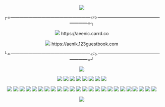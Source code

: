 <p align="center">
<img src="https://64.media.tumblr.com/05430d732ce5f2d785a0486a045d6de1/8d9c8026d5c4d00d-dd/s2048x3072/7eb30de9b907f2bbe6920b811d7c23b500608c2f.pnj">

<p align="center">
┌⌯━━━━━━━━━━━━━━━━━━⊰⍣⊱━━━━━━━━━━━━━━━━━━⌯┐
<p align="center">
<img src="https://pixelsafari.neocities.org/favicon/animals/bird/bat6.gif"> https://aeenic.carrd.co
  <p align="center">
 <img src="https://pixelsafari.neocities.org/favicon/animals/bird/bat6.gif"> https://aenik.123guestbook.com
     <p align="center">
└⌯━━━━━━━━━━━━━━━━━━⊰⍣⊱━━━━━━━━━━━━━━━━━━⌯┘

<p align="center">
<img src="https://cdn.discordapp.com/attachments/699904232475852899/1208762215407288320/chuj.png?ex=65e47689&is=65d20189&hm=9df4942d59a741e2805120e5d32b69ad264ee5addfac50e04657707e8697d72d&">



<p align="center">


<img src="https://pixelsafari.neocities.org/stamps/more/dog.gif">
  <img src="https://gifcity.carrd.co/assets/images/gallery232/8c7c3c9f.png?v=26dffab5">
<img src="https://pixelsafari.neocities.org/stamps/hypno.gif">
  <img src="https://gifcity.carrd.co/assets/images/gallery236/3e15b6da.png?v=26dffab5">
<img src="https://gifcity.carrd.co/assets/images/gallery55/e45f5cec.png?v=26dffab5">
  <img src="https://gifcity.carrd.co/assets/images/gallery236/6b80a06b.gif?v=26dffab5">
  <img src="https://gifcity.carrd.co/assets/images/gallery61/b683d51c.gif?v=26dffab5">
<img src="https://gifcity.carrd.co/assets/images/gallery247/e3aa317d.png?v=26dffab5">


<p align="center">
<img src="https://gifcity.carrd.co/assets/images/gallery93/171c273c.gif?v=26dffab5"> 
<img src="https://gifcity.carrd.co/assets/images/gallery93/986693eb.png?v=26dffab5"> 
<img src="https://gifcity.carrd.co/assets/images/gallery171/c2853efd.gif?v=26dffab5"> 
<img src="https://gifcity.carrd.co/assets/images/gallery18/16cb0ff8.png?v=26dffab5"> 
<img src="https://gifcity.carrd.co/assets/images/gallery18/e87e8a26.gif?v=26dffab5">
<img src="https://gifcity.carrd.co/assets/images/gallery171/4f6012a2.gif?v=26dffab5"> 
<img src="https://gifcity.carrd.co/assets/images/gallery14/77e19876.gif?v=26dffab5"> 
<img src="https://gifcity.carrd.co/assets/images/gallery17/77216d48.gif?v=26dffab5"> 
<img src="https://gifcity.carrd.co/assets/images/gallery18/8a101d2a.gif?v=26dffab5">
<img src="https://gifcity.carrd.co/assets/images/gallery187/c19700c4.gif?v=26dffab5">
<img src="https://gifcity.carrd.co/assets/images/gallery23/a8f5239b.gif?v=26dffab5">
<img src="https://gifcity.carrd.co/assets/images/gallery172/5c5977ac.gif?v=26dffab5">
<img src="https://gifcity.carrd.co/assets/images/gallery23/61864536.gif?v=26dffab5">
<img src="https://gifcity.carrd.co/assets/images/gallery25/57cfc9d0.png?v=26dffab5">
<img src="https://pixelsafari.neocities.org/blinkies/gothgirl.gif">
<img src="https://pixelsafari.neocities.org/blinkies/media/mcr2.gif">
<img src="https://pixelsafari.neocities.org/blinkies/vampirwonthurtyou.gif">
<img src="https://pixelsafari.neocities.org/blinkies/media/imemyself.gif">
<img src="https://pixelsafari.neocities.org/blinkies/media/oingoboingo.gif">
<img src="https://pixelsafari.neocities.org/blinkies/animal/catmeow.gif">
<img src="https://pixelsafari.neocities.org/blinkies/animal/batmoon.gif">
<img src="https://media.discordapp.net/attachments/872217789589504031/1189359048005521418/tumblr_a7ef2ed1bf59691154dd3447022df685_d519ca71_250.gif?ex=65de796e&is=65cc046e&hm=268002d26eacf511d417b565dd2288b046c4fa59481077e0450ff1cafb6171ca&=&width=182&height=30">
<img src="https://i7.glitter-graphics.org/pub/380/380957zusac570k8.gif">
<img src="https://pixelsafari.neocities.org/blinkies/no.gif">

    
<p align="center">
<img src="https://64.media.tumblr.com/05430d732ce5f2d785a0486a045d6de1/8d9c8026d5c4d00d-dd/s2048x3072/7eb30de9b907f2bbe6920b811d7c23b500608c2f.pnj">
<p align="center">


